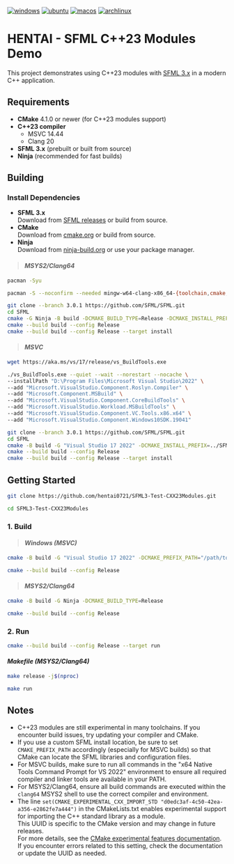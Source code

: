 [![windows](https://github.com/hentai0721/SFML3-Test-CXX23Modules/actions/workflows/windows.yml/badge.svg)](https://github.com/hentai0721/SFML3-Test-CXX23Modules/actions/workflows/windows.yml)
[![ubuntu](https://github.com/hentai0721/SFML3-Test-CXX23Modules/actions/workflows/ubuntu.yml/badge.svg)](https://github.com/hentai0721/SFML3-Test-CXX23Modules/actions/workflows/ubuntu.yml)
[![macos](https://github.com/hentai0721/SFML3-Test-CXX23Modules/actions/workflows/macos.yml/badge.svg)](https://github.com/hentai0721/SFML3-Test-CXX23Modules/actions/workflows/macos.yml)
[![archlinux](https://github.com/hentai0721/SFML3-Test-CXX23Modules/actions/workflows/archlinux.yml/badge.svg)](https://github.com/hentai0721/SFML3-Test-CXX23Modules/actions/workflows/archlinux.yml)
# HENTAI - SFML C++23 Modules Demo

This project demonstrates using C++23 modules with [SFML 3.x](https://www.sfml-dev.org/) in a modern C++ application.


## Requirements

- **CMake** 4.1.0 or newer (for C++23 modules support)
- **C++23 compiler**
  - MSVC 14.44
  - Clang 20
- **SFML 3.x** (prebuilt or built from source)
- **Ninja** (recommended for fast builds)

## Building

### Install Dependencies

- **SFML 3.x**  
  Download from [SFML releases](https://www.sfml-dev.org/download.php) or build from source.
- **CMake**  
  Download from [cmake.org](https://cmake.org/download/) or build from source.
- **Ninja**  
  Download from [ninja-build.org](https://ninja-build.org/) or use your package manager.

> #### ***MSYS2/Clang64***

```sh
pacman -Syu
```

```sh
pacman -S --noconfirm --needed mingw-w64-clang-x86_64-{toolchain,cmake,ninja} base-devel git
```

```sh
git clone --branch 3.0.1 https://github.com/SFML/SFML.git
cd SFML
cmake -G Ninja -B build -DCMAKE_BUILD_TYPE=Release -DCMAKE_INSTALL_PREFIX=/clang64 -DSFML_USE_STATIC_STD_LIBS=ON
cmake --build build --config Release
cmake --build build --config Release --target install
```

> #### ***MSVC***

```sh
wget https://aka.ms/vs/17/release/vs_BuildTools.exe
```

```sh
./vs_BuildTools.exe --quiet --wait --norestart --nocache \
--installPath "D:\Program Files\Microsoft Visual Studio\2022" \
--add "Microsoft.VisualStudio.Component.Roslyn.Compiler" \
--add "Microsoft.Component.MSBuild" \
--add "Microsoft.VisualStudio.Component.CoreBuildTools" \
--add "Microsoft.VisualStudio.Workload.MSBuildTools" \
--add "Microsoft.VisualStudio.Component.VC.Tools.x86.x64" \
--add "Microsoft.VisualStudio.Component.Windows10SDK.19041"
```

```sh
git clone --branch 3.0.1 https://github.com/SFML/SFML.git
cd SFML
cmake -B build -G "Visual Studio 17 2022" -DCMAKE_INSTALL_PREFIX=../SFML-3.0.1 -DSFML_USE_STATIC_STD_LIBS=ON
cmake --build build --config Release
cmake --build build --config Release --target install
```


## Getting Started

```sh
git clone https://github.com/hentai0721/SFML3-Test-CXX23Modules.git
```

```sh
cd SFML3-Test-CXX23Modules
```

### 1. Build

> #### ***Windows (MSVC)***

```sh
cmake -B build -G "Visual Studio 17 2022" -DCMAKE_PREFIX_PATH="/path/to/SFML-3.0.1"
```

```sh
cmake --build build --config Release
```

> #### ***MSYS2/Clang64***

```sh
cmake -B build -G Ninja -DCMAKE_BUILD_TYPE=Release
```

```sh
cmake --build build --config Release
```

### 2. Run

```sh
cmake --build build --config Release --target run
```

#### ***Makefile (MSYS2/Clang64)***

```sh
make release -j$(nproc)
```

```sh
make run
```

## Notes

- C++23 modules are still experimental in many toolchains. If you encounter build issues, try updating your compiler and CMake.
- If you use a custom SFML install location, be sure to set `CMAKE_PREFIX_PATH` accordingly (especially for MSVC builds) so that CMake can locate the SFML libraries and configuration files.
- For MSVC builds, make sure to run all commands in the "x64 Native Tools Command Prompt for VS 2022" environment to ensure all required compiler and linker tools are available in your PATH.
- For MSYS2/Clang64, ensure all build commands are executed within the `clang64` MSYS2 shell to use the correct compiler and environment.
- The line `set(CMAKE_EXPERIMENTAL_CXX_IMPORT_STD "d0edc3af-4c50-42ea-a356-e2862fe7a444")` in the CMakeLists.txt enables experimental support for importing the C++ standard library as a module.  
  This UUID is specific to the CMake version and may change in future releases.  
  For more details, see the [CMake experimental features documentation](https://github.com/Kitware/CMake/blob/v4.0.3/Help/dev/experimental.rst).  
  If you encounter errors related to this setting, check the documentation or update the UUID as needed.
